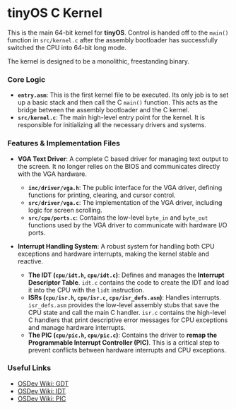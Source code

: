 # tinyOS C Kernel

This is the main 64-bit kernel for **tinyOS**. Control is handed off to the `main()` function in `src/kernel.c` after the assembly bootloader has successfully switched the CPU into 64-bit long mode.

The kernel is designed to be a monolithic, freestanding binary.

### Core Logic

* **`entry.asm`**: This is the first kernel file to be executed. Its only job is to set up a basic stack and then call the C `main()` function. This acts as the bridge between the assembly bootloader and the C kernel.
* **`src/kernel.c`**: The main high-level entry point for the kernel. It is responsible for initializing all the necessary drivers and systems.

### Features & Implementation Files

* **VGA Text Driver**: A complete C based driver for managing text output to the screen. It no longer relies on the BIOS and communicates directly with the VGA hardware.
    * **`inc/driver/vga.h`**: The public interface for the VGA driver, defining functions for printing, clearing, and cursor control.
    * **`src/driver/vga.c`**: The implementation of the VGA driver, including logic for screen scrolling.
    * **`src/cpu/ports.c`**: Contains the low-level `byte_in` and `byte_out` functions used by the VGA driver to communicate with hardware I/O ports.

* **Interrupt Handling System**: A robust system for handling both CPU exceptions and hardware interrupts, making the kernel stable and reactive.
    * **The IDT (`cpu/idt.h`, `cpu/idt.c`)**: Defines and manages the **Interrupt Descriptor Table**. `idt.c` contains the code to create the IDT and load it into the CPU with the `lidt` instruction.
    * **ISRs (`cpu/isr.h`, `cpu/isr.c`, `cpu/isr_defs.asm`)**: Handles interrupts. `isr_defs.asm` provides the low-level assembly stubs that save the CPU state and call the main C handler. `isr.c` contains the high-level C handlers that print descriptive error messages for CPU exceptions and manage hardware interrupts.
    * **The PIC (`cpu/pic.h`, `cpu/pic.c`)**: Contains the driver to **remap the Programmable Interrupt Controller (PIC)**. This is a critical step to prevent conflicts between hardware interrupts and CPU exceptions.

### Useful Links
* [OSDev Wiki: GDT](https://wiki.osdev.org/GDT)
* [OSDev Wiki: IDT](https://wiki.osdev.org/IDT)
* [OSDev Wiki: PIC](https://wiki.osdev.org/PIC)